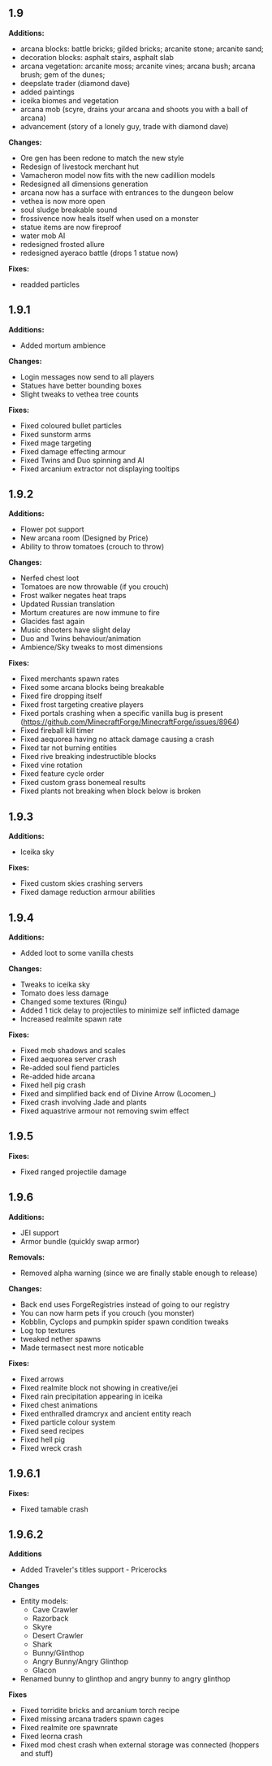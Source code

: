 ## 1.9
**Additions:**
- arcana blocks: battle bricks; gilded bricks; arcanite stone; arcanite sand;
- decoration blocks: asphalt stairs, asphalt slab
- arcana vegetation: arcanite moss; arcanite vines; arcana bush; arcana brush; gem of the dunes;
- deepslate trader (diamond dave)
- added paintings
- iceika biomes and vegetation
- arcana mob (scyre, drains your arcana and shoots you with a ball of arcana)
- advancement (story of a lonely guy, trade with diamond dave)

**Changes:**
- Ore gen has been redone to match the new style
- Redesign of livestock merchant hut
- Vamacheron model now fits with the new cadillion models
- Redesigned all dimensions generation
- arcana now has a surface with entrances to the dungeon below
- vethea is now more open
- soul sludge breakable sound
- frossivence now heals itself when used on a monster
- statue items are now fireproof
- water mob AI
- redesigned frosted allure
- redesigned ayeraco battle (drops 1 statue now)

**Fixes:**
- readded particles



## 1.9.1
**Additions:**
- Added mortum ambience

**Changes:**
- Login messages now send to all players
- Statues have better bounding boxes
- Slight tweaks to vethea tree counts

**Fixes:**
- Fixed coloured bullet particles
- Fixed sunstorm arms
- Fixed mage targeting
- Fixed damage effecting armour
- Fixed Twins and Duo spinning and AI
- Fixed arcanium extractor not displaying tooltips



## 1.9.2
**Additions:**
- Flower pot support
- New arcana room (Designed by Price)
- Ability to throw tomatoes (crouch to throw)

**Changes:**
- Nerfed chest loot
- Tomatoes are now throwable (if you crouch)
- Frost walker negates heat traps
- Updated Russian translation
- Mortum creatures are now immune to fire
- Glacides fast again
- Music shooters have slight delay
- Duo and Twins behaviour/animation
- Ambience/Sky tweaks to most dimensions

**Fixes:**
- Fixed merchants spawn rates
- Fixed some arcana blocks being breakable
- Fixed fire dropping itself
- Fixed frost targeting creative players
- Fixed portals crashing when a specific vanilla bug is present (https://github.com/MinecraftForge/MinecraftForge/issues/8964)
- Fixed fireball kill timer
- Fixed aequorea having no attack damage causing a crash
- Fixed tar not burning entities
- Fixed rive breaking indestructible blocks
- Fixed vine rotation
- Fixed feature cycle order
- Fixed custom grass bonemeal results
- Fixed plants not breaking when block below is broken



## 1.9.3
**Additions:**
- Iceika sky

**Fixes:**
- Fixed custom skies crashing servers
- Fixed damage reduction armour abilities



## 1.9.4
**Additions:**
- Added loot to some vanilla chests

**Changes:**
- Tweaks to iceika sky
- Tomato does less damage
- Changed some textures (Ringu)
- Added 1 tick delay to projectiles to minimize self inflicted damage
- Increased realmite spawn rate

**Fixes:**
- Fixed mob shadows and scales
- Fixed aequorea server crash
- Re-added soul fiend particles
- Re-added hide arcana
- Fixed hell pig crash
- Fixed and simplified back end of Divine Arrow (Locomen_)
- Fixed crash involving Jade and plants
- Fixed aquastrive armour not removing swim effect



## 1.9.5
**Fixes:**
- Fixed ranged projectile damage

## 1.9.6

**Additions:**
- JEI support
- Armor bundle (quickly swap armor)

**Removals:**
- Removed alpha warning (since we are finally stable enough to release)

**Changes:**
- Back end uses ForgeRegistries instead of going to our registry
- You can now harm pets if you crouch (you monster)
- Kobblin, Cyclops and pumpkin spider spawn condition tweaks
- Log top textures
- tweaked nether spawns
- Made termasect nest more noticable

**Fixes:**
- Fixed arrows
- Fixed realmite block not showing in creative/jei
- Fixed rain precipitation appearing in iceika
- Fixed chest animations
- Fixed enthralled dramcryx and ancient entity reach
- Fixed particle colour system
- Fixed seed recipes
- Fixed hell pig
- Fixed wreck crash

## 1.9.6.1

**Fixes:**
- Fixed tamable crash


## 1.9.6.2

**Additions**
- Added Traveler's titles support - Pricerocks


**Changes**
- Entity models:
    - Cave Crawler
    - Razorback
    - Skyre
    - Desert Crawler
    - Shark
    - Bunny/Glinthop
    - Angry Bunny/Angry Glinthop
    - Glacon
- Renamed bunny to glinthop and angry bunny to angry glinthop

**Fixes**
- Fixed torridite bricks and arcanium torch recipe
- Fixed missing arcana traders spawn cages 
- Fixed realmite ore spawnrate
- Fixed leorna crash
- Fixed mod chest crash when external storage was connected (hoppers and stuff) 
